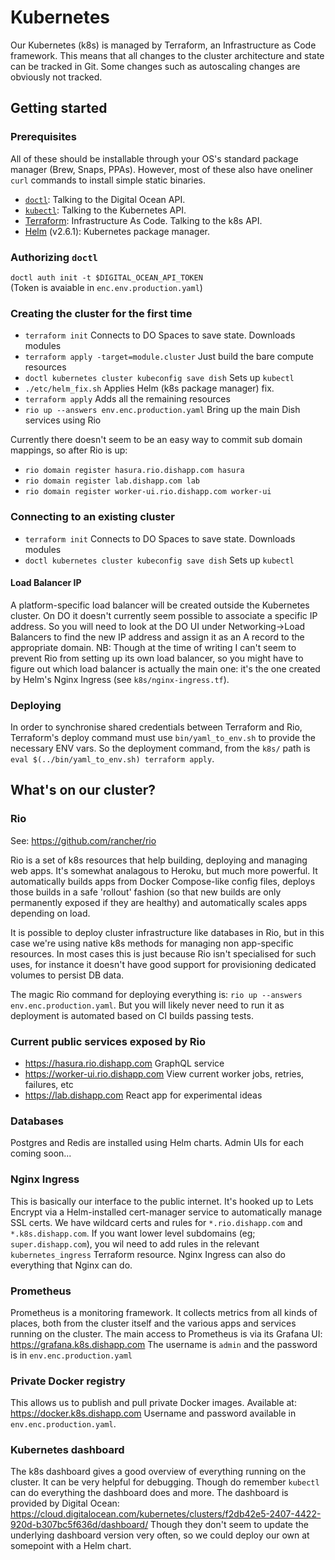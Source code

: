# Kubernetes

Our Kubernetes (k8s) is managed by Terraform, an Infrastructure as Code framework. This
means that all changes to the cluster architecture and state can be tracked in Git. Some
changes such as autoscaling changes are obviously not tracked.

## Getting started
### Prerequisites
All of these should be installable through your OS's standard package manager (Brew, Snaps, PPAs).
However, most of these also have oneliner `curl` commands to install simple static binaries.

  * [`doctl`](https://github.com/digitalocean/doctl): Talking to the Digital Ocean API. 
  * [`kubectl`](https://kubernetes.io/docs/tasks/tools/install-kubectl/): Talking to the Kubernetes API. 
  * [Terraform](https://learn.hashicorp.com/terraform/getting-started/install.html): Infrastructure As Code. Talking to the k8s API.
  * [Helm](https://helm.sh/docs/intro/install/) (v2.6.1): Kubernetes package manager.

### Authorizing `doctl`
`doctl auth init -t $DIGITAL_OCEAN_API_TOKEN`    
(Token is avaiable in `enc.env.production.yaml`)

### Creating the cluster for the first time
  * `terraform init` Connects to DO Spaces to save state. Downloads modules
  * `terraform apply -target=module.cluster` Just build the bare compute resources
  * `doctl kubernetes cluster kubeconfig save dish` Sets up `kubectl`
  *  `./etc/helm_fix.sh` Applies Helm (k8s package manager) fix.
  * `terraform apply` Adds all the remaining resources
  * `rio up --answers env.enc.production.yaml` Bring up the main Dish services using Rio

Currently there doesn't seem to be an easy way to commit sub domain mappings, so after
Rio is up:
  * `rio domain register hasura.rio.dishapp.com hasura`
  * `rio domain register lab.dishapp.com lab`
  * `rio domain register worker-ui.rio.dishapp.com worker-ui`

### Connecting to an existing cluster
  * `terraform init` Connects to DO Spaces to save state. Downloads modules
  * `doctl kubernetes cluster kubeconfig save dish` Sets up `kubectl`

#### Load Balancer IP
A platform-specific load balancer will be created outside the Kubernetes cluster. On DO it
doesn't currently seem possible to associate a specific IP address. So you will need to look
at the DO UI under Networking->Load Balancers to find the new IP address and assign it as an
A record to the appropriate domain. NB: Though at the time of writing I can't seem to
prevent Rio from setting up its own load balancer, so you might have to figure out which
load balancer is actually the main one: it's the one created by Helm's Nginx Ingress
(see `k8s/nginx-ingress.tf`).

### Deploying
In order to synchronise shared credentials between Terraform and Rio, Terraform's
deploy command must use `bin/yaml_to_env.sh` to provide the necessary ENV vars. So the
deployment command, from the `k8s/` path is `eval $(../bin/yaml_to_env.sh) terraform apply`.

## What's on our cluster?

### Rio
See: https://github.com/rancher/rio

Rio is a set of k8s resources that help building, deploying and managing web apps. It's somewhat
analagous to Heroku, but much more powerful. It automatically builds apps from Docker Compose-like config files, deploys those builds in a safe 'rollout' fashion (so that new builds are only permanently exposed if they are healthy) and automatically scales apps depending on load.

It is possible to deploy cluster infrastructure like databases in Rio, but in this case
we're using native k8s methods for managing non app-specific resources. In most cases this
is just because Rio isn't specialised for such uses, for instance it doesn't have good
support for provisioning dedicated volumes to persist DB data.

The magic Rio command for deploying everything is:
`rio up --answers env.enc.production.yaml`. But you will likely never need to run it as
deployment is automated based on CI builds passing tests.

### Current public services exposed by Rio

  * https://hasura.rio.dishapp.com GraphQL service
  * https://worker-ui.rio.dishapp.com View current worker jobs, retries, failures, etc
  * https://lab.dishapp.com React app for experimental ideas

### Databases

Postgres and Redis are installed using Helm charts. Admin UIs for each coming soon...

### Nginx Ingress

This is basically our interface to the public internet. It's hooked up
to Lets Encrypt via a Helm-installed cert-manager service to automatically manage SSL certs.
We have wildcard certs and rules for `*.rio.dishapp.com` and `*.k8s.dishapp.com`. If you want
lower level subdomains (eg; `super.dishapp.com`), you wil need to add rules in the relevant
`kubernetes_ingress` Terraform resource. Nginx Ingress can also do everything that Nginx can do.

### Prometheus
Prometheus is a monitoring framework. It collects metrics from all kinds of places, both from
the cluster itself and the various apps and services running on the cluster. The main access
to Prometheus is via its Grafana UI: https://grafana.k8s.dishapp.com The username is `admin`
and the password is in `env.enc.production.yaml`

### Private Docker registry
This allows us to publish and pull private Docker images. Available at:
https://docker.k8s.dishapp.com Username and password available in `env.enc.production.yaml`.

### Kubernetes dashboard
The k8s dashboard gives a good overview of everything running on the cluster. It can be
very helpful for debugging. Though do remember `kubectl` can do everything the dashboard
does and more. The dashboard is provided by Digital Ocean:
https://cloud.digitalocean.com/kubernetes/clusters/f2db42e5-2407-4422-920d-b307bc5f636d/dashboard/ Though they don't seem to update the underlying dashboard version very often, so
we could deploy our own at somepoint with a Helm chart.
